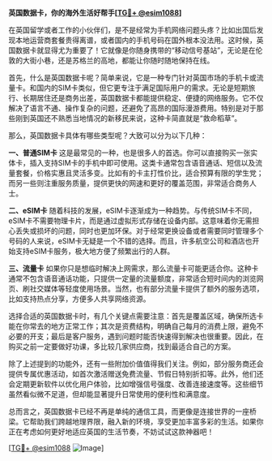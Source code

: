 **英国数据卡，你的海外生活好帮手[[TG💪+ @esim1088](https://t.me/s/esim1088)]**

在英国留学或者工作的小伙伴们，是不是经常为手机网络问题头疼？比如出国后发现本地运营商套餐贵得离谱，或者国内的手机号码在国外根本没法用。这时候，英国数据卡就显得尤为重要了！它就像是你随身携带的“移动信号基站”，无论是在伦敦的大街小巷，还是苏格兰的高地，都能让你随时随地保持在线。

首先，什么是英国数据卡呢？简单来说，它是一种专门针对英国市场的手机卡或流量卡。和国内的SIM卡类似，但它更专注于满足国际用户的需求。无论是短期旅行、长期居住还是商务出差，英国数据卡都能提供稳定、便捷的网络服务。它不仅解决了语言不通、操作复杂的问题，还避免了高昂的国际漫游费用。特别是对于那些刚到英国还不熟悉当地情况的新移民来说，这种卡简直就是“救命稻草”。

那么，英国数据卡具体有哪些类型呢？大致可以分为以下几种：

**一、普通SIM卡**
这是最常见的一种，也是很多人的首选。你可以直接购买一张实体卡，插入支持SIM卡的手机中即可使用。这类卡通常包含语音通话、短信以及流量套餐，价格实惠且灵活多变。比如有的卡主打性价比，适合预算有限的学生党；而另一些则注重服务质量，提供更快的网速和更好的覆盖范围，非常适合商务人士。

**二、eSIM卡**
随着科技的发展，eSIM卡逐渐成为一种趋势。与传统SIM卡不同，eSIM卡不需要物理卡片，而是通过虚拟形式存储在设备内部。这意味着你无需担心丢失或损坏的问题，同时也更加环保。对于经常更换设备或者需要同时管理多个号码的人来说，eSIM卡无疑是一个不错的选择。而且，许多航空公司和酒店也开始支持eSIM卡服务，极大地方便了频繁出行的人群。

**三、流量卡**
如果你只是想临时解决上网需求，那么流量卡可能更适合你。这种卡通常不包含语音通话功能，只提供一定量的流量额度，非常适合短时间内的浏览网页、刷社交媒体等轻度使用场景。当然，也有部分流量卡提供了额外的服务选项，比如支持热点分享，方便多人共享网络资源。

选择合适的英国数据卡时，有几个关键点需要注意：首先是覆盖区域，确保所选卡能在你常去的地方正常工作；其次是资费结构，明确自己每月的消费上限，避免不必要的开支；最后是客户服务，遇到问题时能否快速得到解决也很重要。因此，在购买之前一定要做好功课，多比较几家供应商，找到最适合自己的方案。

除了上述提到的功能外，还有一些附加价值值得我们关注。例如，部分服务商还会提供专属优惠活动，如首次激活赠送免费流量、节假日特别折扣等。此外，他们还会定期更新软件以优化用户体验，比如增强信号强度、改善连接速度等。这些细节虽然看似微不足道，但却能显著提升日常使用的便利性和满意度。

总而言之，英国数据卡已经不再是单纯的通信工具，而更像是连接世界的一座桥梁。它帮助我们跨越地理界限，融入新的环境，享受更加丰富多彩的生活。如果你正在考虑如何更好地适应英国的生活节奏，不妨试试这款神器吧！

[[TG💪+ @esim1088](https://t.me/s/esim1088) ![Image](https://i.postimg.cc/4NQfJmqS/Snipaste-2025-05-13-00-14-12.png)]
